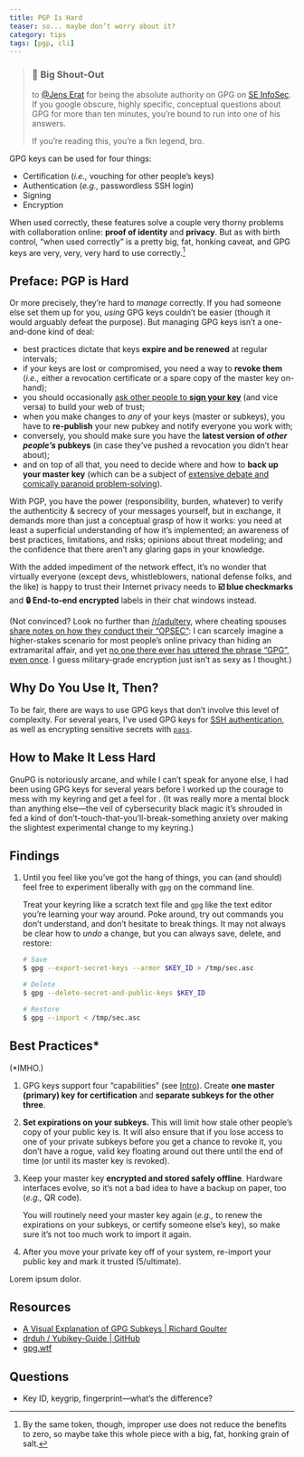 ```yaml
---
title: PGP Is Hard
teaser: so... maybe don’t worry about it?
category: tips
tags: [pgp, cli]
---
```


> ### 📣 Big Shout-Out
>
> to [@Jens Erat][] for being the absolute authority on GPG on [SE InfoSec][].
> If you google obscure, highly specific, conceptual questions about GPG
> for more than ten minutes, you’re bound to run into one of his answers.
>
> If you’re reading this, you’re a fkn legend, bro.

GPG keys can be used for four things:

* Certification (_i.e.,_ vouching for other people’s keys)
* Authentication (_e.g.,_ passwordless SSH login)
* Signing
* Encryption

When used correctly, these features solve a couple very thorny problems
with collaboration online: **proof of identity** and **privacy**.
But as with birth control, “when used correctly” is a pretty big, fat, honking caveat,
and GPG keys are very, very, very hard to use correctly.[^1]

Preface: PGP is Hard
--------------------

Or more precisely, they’re hard to _manage_ correctly.
If you had someone else set them up for you, _using_ GPG keys couldn’t be easier
(though it would arguably defeat the purpose).
But managing GPG keys isn’t a one-and-done kind of deal:

* best practices dictate that keys **expire and be renewed** at regular intervals;
* if your keys are lost or compromised, you need a way to **revoke them**
  (_i.e.,_ either a revocation certificate or a spare copy of the master key on-hand);
* you should occasionally [ask other people to **sign your key**][] (and vice versa)
  to build your web of trust;
* when you make changes to _any_ of your keys (master or subkeys),
  you have to **re-publish** your new pubkey and notify everyone you work with;
* conversely, you should make sure you have the **latest version of _other people’s_ pubkeys**
  (in case they’ve pushed a revocation you didn’t hear about);
* and on top of all that, you need to decide where and how to **back up your master key**
  (which can be a subject of [extensive debate and comically paranoid problem-solving][]).

With PGP, you have the power (responsibility, burden, whatever)
to verify the authenticity & secrecy of your messages yourself,
but in exchange, it demands more than just a conceptual grasp of how it works:
you need at least a superficial understanding of how it’s implemented;
an awareness of best practices, limitations, and risks; opinions about threat modeling;
and the confidence that there aren’t any glaring gaps in your knowledge.

With the added impediment of the network effect,
it’s no wonder that virtually everyone
(except devs, whistleblowers, national defense folks, and the like)
is happy to trust their Internet privacy needs to **☑️ blue checkmarks**
and **🔒 End-to-end encrypted** labels in their chat windows instead.

(Not convinced? Look no further than [/r/adultery][],
where cheating spouses [share notes on how they conduct their “OPSEC”][]:
I can scarcely imagine a higher-stakes scenario for most people’s online privacy
than hiding an extramarital affair, and yet [no one there ever has uttered the phrase “GPG”, even once][].
I guess military-grade encryption just isn’t as sexy as I thought.)

Why Do You Use It, Then?
------------------------

To be fair, there are ways to use GPG keys that don’t involve this level of complexity. 
For several years, I've used GPG keys for [SSH authentication][],
as well as encrypting sensitive secrets with [`pass`][].

How to Make It Less Hard
------------------------

GnuPG is notoriously arcane, and while I can’t speak for anyone else,
I had been using GPG keys for several years before I worked up the courage
to mess with my keyring and get a feel for .
(It was really more a mental block than anything else—the veil of cybersecurity black magic it’s shrouded in
fed a kind of don’t-touch-that-you’ll-break-something anxiety
over making the slightest experimental change to my keyring.)

Findings
--------

1. Until you feel like you’ve got the hang of things, you can (and should)
   feel free to experiment liberally with `gpg` on the command line.

   Treat your keyring like a scratch text file and `gpg` like the text editor you’re learning your way around.
   Poke around, try out commands you don’t understand, and don’t hesitate to break things.
   It may not always be clear how to _undo_ a change, but you can always save, delete, and restore:

   ```sh
   # Save
   $ gpg --export-secret-keys --armor $KEY_ID > /tmp/sec.asc

   # Delete
   $ gpg --delete-secret-and-public-keys $KEY_ID

   # Restore
   $ gpg --import < /tmp/sec.asc
   ```

Best Practices\*
----------------

(\*IMHO.)

1. GPG keys support four “capabilities” (see [Intro](#top)).
   Create **one master (primary) key for certification** and **separate subkeys for the other three**.

2. **Set expirations on your subkeys.**
   This will limit how stale other people’s copy of your public key is.
   It will also ensure that if you lose access to one of your private subkeys before you get a chance to revoke it,
   you don’t have a rogue, valid key floating around out there until the end of time (or until its master key is revoked).

3. Keep your master key **encrypted and stored safely offline**.
   Hardware interfaces evolve, so it’s not a bad idea to have a backup on paper, too (_e.g.,_ QR code).

   You will routinely need your master key again
   (_e.g.,_ to renew the expirations on your subkeys, or certify someone else’s key),
   so make sure it’s not too much work to import it again.

4. After you move your private key off of your system,
   re-import your public key and mark it trusted (5/ultimate).

Lorem ipsum dolor.

[^1]:
    By the same token, though, improper use does not reduce the benefits to zero,
    so maybe take this whole piece with a big, fat, honking grain of salt.

[@Jens Erat]: https://security.stackexchange.com/users/19837/jens-erat
[SE InfoSec]: https://security.stackexchange.com/
[ask other people to **sign your key**]: https://gist.github.com/F21/b0e8c62c49dfab267ff1d0c6af39ab84
[extensive debate and comically paranoid problem-solving]: https://news.ycombinator.com/item?id=15408712
[/r/adultery]: https://reddit.com/r/adultery
[share notes on how they conduct their “OPSEC”]: https://www.reddit.com/r/adultery/comments/15mkyz9/what_is_your_opsec_level_whats_your_understanding/
[no one there ever has uttered the phrase “GPG”, even once]: https://www.google.com/search?q=site%3Areddit.com%2Fr%2Fadultery+%22gpg%22
[SSH authentication]: /posts/2017-06-29-gpg-for-ssh-auth
[`pass`]: https://www.passwordstore.org/

Resources
---------

* [A Visual Explanation of GPG Subkeys \| Richard Goulter](https://rgoulter.com/blog/posts/programming/2022-06-10-a-visual-explanation-of-gpg-subkeys.html)
* [drduh / Yubikey-Guide \| GitHub](https://github.com/drduh/YubiKey-Guide)
* [gpg.wtf](https://gpg.wtf)

Questions
---------

* Key ID, keygrip, fingerprint—what’s the difference?

